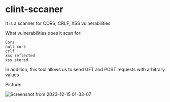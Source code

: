 # clint-sccaner
It is a scanner for CORS, CRLF, XSS vulnerabilities

What vulnerabilities does it scan for:
```
Cors
null cors
crlf
xss reflected
xss stored
```

In addition, this tool allows us to send GET and POST requests with arbitrary values


Picture:


![Screenshot from 2023-12-15 01-33-07](https://github.com/alex-h4cker/clint-sccaner/assets/130258074/6e374492-3722-4d93-b13c-f8092d7e2204)
